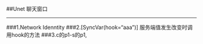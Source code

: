 ##Unet 聊天窗口
***

###1.Network Idenntity
###2.[SyncVar(hook=“aaa”)] 服务端值发生改变时调用hook的方法
###3.c的p1-s的p1,